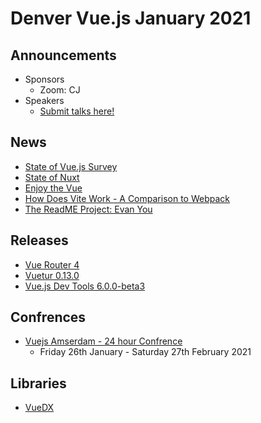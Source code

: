 # Denver Vue.js January 2021

## Announcements
* Sponsors
    * Zoom: CJ
* Speakers
    * [Submit talks here!](https://denver-vue.org)

## News
* [State of Vue.js Survey](https://eqxai-event.typeform.com/to/BuZO0b4U)
* [State of Nuxt](https://nuxtjs.slides.com/atinux/state-of-nuxt-2020-november)
* [Enjoy the Vue](https://enjoythevue.io/episodes/45/)
* [How Does Vite Work - A Comparison to Webpack](https://harlanzw.com/blog/how-the-heck-does-vite-work/)
* [The ReadME Project: Evan You](https://github.com/readme/evan-you)

## Releases
* [Vue Router 4](https://github.com/vuejs/vue-router-next/releases/tag/v4.0.0)
* [Vuetur 0.13.0](https://github.com/vuejs/vetur/releases/tag/v0.31.0)
* [Vue.js Dev Tools 6.0.0-beta3](https://headwayapp.co/vue-js-devtools-changelog/merry-christmas!-179867)

## Confrences
* [Vuejs Amserdam - 24 hour Confrence](https://vuejs.amsterdam/)
  * Friday 26th January - Saturday 27th February 2021

## Libraries
* [VueDX](https://github.com/znck/vue-developer-experience)

